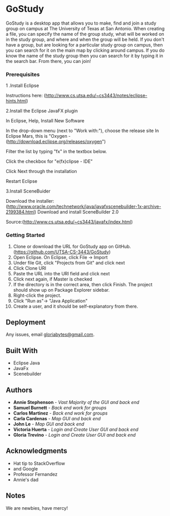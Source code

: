 # GoStudy

   GoStudy is a desktop app that allows you to make, find and join a study group on campus at The University of Texas at San Antonio. When creating a file, you can specify the name of the group study, what will be worked on in the study group, and where and when the group will be held. If you don't have a group, but are looking for a particular study group on campus, then you can search for it on the main map by clicking around campus. If you do know the name of the study group then you can search for it by typing it in the search bar. From there, you can join! 

### Prerequisites

1 .Install Eclipse

   Instructions here: (http://www.cs.utsa.edu/~cs3443/notes/eclipse-hints.html)
    
2.Install the Eclipse JavaFX plugin

   In Eclipse, Help, Install New Software
  
   In the drop-down menu (next to "Work with:"), choose the release site In Eclipse Mars, 
   this is "Oxygen -  (http://download.eclipse.org/releases/oxygen")
  
   Filter the list by typing "fx" in the textbox below.
  
   Click the checkbox for "e(fx)clipse - IDE"
  
   Click Next through the installation
  
   Restart Eclipse
  
3.Install SceneBuider

  Download the installer: (http://www.oracle.com/technetwork/java/javafxscenebuilder-1x-archive-2199384.html)
  Download and install SceneBuilder 2.0

Source:(http://www.cs.utsa.edu/~cs3443/javafx/index.html)
### Getting Started

  1. Clone or download the URL for GoStudy app on GitHub. (https://github.com/UTSA-CS-3443/GoStudy)
  2. Open Eclipse. On Eclipse, click File -> Import
  3. Under file Git, click "Projects from Git" and click next
  4. Click Clone URI
  5. Paste the URL into the URI field and click next
  6. Click next again, if Master is checked
  7. If the directory is in the correct area, then click Finish. The project should show up on Package Explorer sidebar.
  8. Right-click the project. 
  9. Click "Run as"-> "Java Application"
  10. Create a user, and it should be self-explanatory from there. 
  
## Deployment

Any issues, email gloriabytes@gmail.com.


## Built With

* Eclipse Java
* JavaFx
* Scenebuilder

## Authors

* **Annie Stephenson** - *Vast Majority of the GUI and back end* 
* **Samuel Burnett** - *Back end work for groups* 
* **Carlos Martinez** - *Back end work for groups* 
* **Carla Cardenas** - *Map GUI and back end* 
* **John Le** - *Map GUI and back end* 
* **Victoria Huerta** - *Login and Create User GUI and back end* 
* **Gloria Trevino** - *Login and Create User GUI and back end* 


## Acknowledgments

* Hat tip to StackOverflow
* and Google
* Professor Fernandez
* Annie's dad

## Notes
We are newbies, have mercy!
